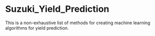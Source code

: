 # Suzuki_Yield_Prediction
This is a non-exhaustive list of methods for creating machine learning algorithms for yield prediction.
